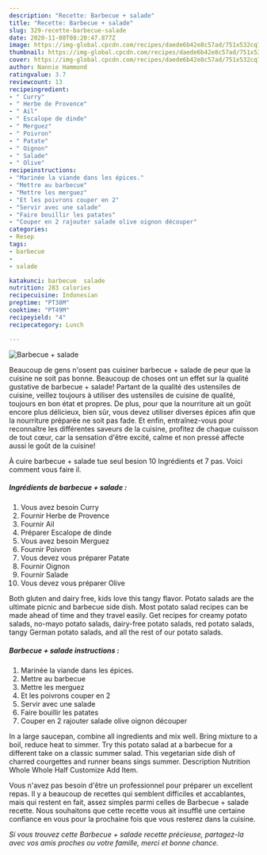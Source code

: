 ```yaml
---
description: "Recette: Barbecue + salade"
title: "Recette: Barbecue + salade"
slug: 329-recette-barbecue-salade
date: 2020-11-08T08:20:47.877Z
image: https://img-global.cpcdn.com/recipes/daede6b42e8c57ad/751x532cq70/barbecue-salade-photo-principale-de-la-recette.jpg
thumbnail: https://img-global.cpcdn.com/recipes/daede6b42e8c57ad/751x532cq70/barbecue-salade-photo-principale-de-la-recette.jpg
cover: https://img-global.cpcdn.com/recipes/daede6b42e8c57ad/751x532cq70/barbecue-salade-photo-principale-de-la-recette.jpg
author: Nannie Hammond
ratingvalue: 3.7
reviewcount: 13
recipeingredient:
- " Curry"
- " Herbe de Provence"
- " Ail"
- " Escalope de dinde"
- " Merguez"
- " Poivron"
- " Patate"
- " Oignon"
- " Salade"
- " Olive"
recipeinstructions:
- "Marinée la viande dans les épices."
- "Mettre au barbecue"
- "Mettre les merguez"
- "Et les poivrons couper en 2"
- "Servir avec une salade"
- "Faire bouillir les patates"
- "Couper en 2 rajouter salade olive oignon découper"
categories:
- Resep
tags:
- barbecue
- 
- salade

katakunci: barbecue  salade 
nutrition: 283 calories
recipecuisine: Indonesian
preptime: "PT38M"
cooktime: "PT49M"
recipeyield: "4"
recipecategory: Lunch

---
```



![Barbecue + salade](https://img-global.cpcdn.com/recipes/daede6b42e8c57ad/751x532cq70/barbecue-salade-photo-principale-de-la-recette.jpg)

Beaucoup de gens n'osent pas cuisiner barbecue + salade de peur que la cuisine ne soit pas bonne. Beaucoup de choses ont un effet sur la qualité gustative de barbecue + salade! Partant de la qualité des ustensiles de cuisine, veillez toujours à utiliser des ustensiles de cuisine de qualité, toujours en bon état et propres. De plus, pour que la nourriture ait un goût encore plus délicieux, bien sûr, vous devez utiliser diverses épices afin que la nourriture préparée ne soit pas fade. Et enfin, entraînez-vous pour reconnaître les différentes saveurs de la cuisine, profitez de chaque cuisson de tout cœur, car la sensation d'être excité, calme et non pressé affecte aussi le goût de la cuisine!

<!--inarticleads1-->

À cuire barbecue + salade tue seul besion 10 Ingrédients et 7 pas. Voici comment vous faire il.

##### Ingrédients de barbecue + salade :

1. Vous avez besoin  Curry
1. Fournir  Herbe de Provence
1. Fournir  Ail
1. Préparer  Escalope de dinde
1. Vous avez besoin  Merguez
1. Fournir  Poivron
1. Vous devez vous préparer  Patate
1. Fournir  Oignon
1. Fournir  Salade
1. Vous devez vous préparer  Olive


Both gluten and dairy free, kids love this tangy flavor. Potato salads are the ultimate picnic and barbecue side dish. Most potato salad recipes can be made ahead of time and they travel easily. Get recipes for creamy potato salads, no-mayo potato salads, dairy-free potato salads, red potato salads, tangy German potato salads, and all the rest of our potato salads. 

<!--inarticleads2-->

##### Barbecue + salade instructions :

1. Marinée la viande dans les épices.
1. Mettre au barbecue
1. Mettre les merguez
1. Et les poivrons couper en 2
1. Servir avec une salade
1. Faire bouillir les patates
1. Couper en 2 rajouter salade olive oignon découper


In a large saucepan, combine all ingredients and mix well. Bring mixture to a boil, reduce heat to simmer. Try this potato salad at a barbecue for a different take on a classic summer salad. This vegetarian side dish of charred courgettes and runner beans sings summer. Description Nutrition Whole Whole Half Customize Add Item. 

<!--inarticleads1-->

<p>
Vous n'avez pas besoin d'être un professionnel pour préparer un excellent repas. Il y a beaucoup de recettes qui semblent difficiles et accablantes, mais qui restent en fait, assez simples parmi celles de Barbecue + salade recette. Nous souhaitons que cette recette vous ait insufflé une certaine confiance en vous pour la prochaine fois que vous resterez dans la cuisine.
</p>

<p>
<i>Si vous trouvez cette Barbecue + salade recette précieuse, partagez-la avec vos amis proches ou votre famille, merci et bonne chance.</i>
</p>
